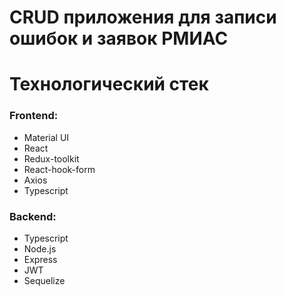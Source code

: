 # CRUD приложения для записи ошибок и заявок РМИАС

# Технологический стек

### Frontend:
- Material UI
- React
- Redux-toolkit
- React-hook-form
- Axios
- Typescript
### Backend:
- Typescript
- Node.js
- Express
- JWT
- Sequelize
